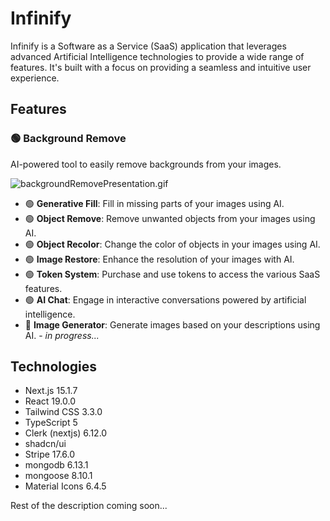 # Infinify

Infinify is a Software as a Service (SaaS) application that leverages advanced Artificial Intelligence technologies to provide a wide range of features. It's built with a focus on providing a seamless and intuitive user experience.

## Features

### 🟢 Background Remove
AI-powered tool to easily remove backgrounds from your images.

![backgroundRemovePresentation.gif](public/assets/gifs/backgroundRemovePresentation.gif)

- 🟢 **Generative Fill**: Fill in missing parts of your images using AI.
- 🟢 **Object Remove**: Remove unwanted objects from your images using AI.
- 🟢 **Object Recolor**: Change the color of objects in your images using AI.
- 🟢 **Image Restore**: Enhance the resolution of your images with AI.
- 🟢 **Token System**: Purchase and use tokens to access the various SaaS features.
- 🟢 **AI Chat**: Engage in interactive conversations powered by artificial intelligence.
- 🔴 **Image Generator**: Generate images based on your descriptions using AI. - _in progress..._

## Technologies

- Next.js 15.1.7
- React 19.0.0
- Tailwind CSS 3.3.0
- TypeScript 5
- Clerk (nextjs) 6.12.0
- shadcn/ui
- Stripe 17.6.0
- mongodb 6.13.1
- mongoose 8.10.1
- Material Icons 6.4.5


Rest of the description coming soon...
